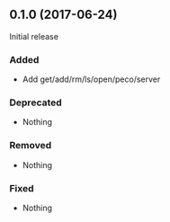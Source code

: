 ## 0.1.0 (2017-06-24)

Initial release

### Added

- Add get/add/rm/ls/open/peco/server

### Deprecated

- Nothing

### Removed

- Nothing

### Fixed

- Nothing
